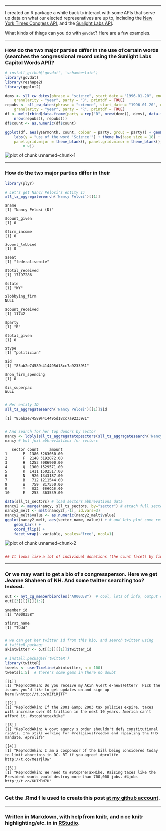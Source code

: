 

*********

I created an R package a while back to interact with some APIs that serve up data on what our elected represenatives are up to, including the [New York Times Congress API](http://developer.nytimes.com/), and the [Sunlight Labs API](http://services.sunlightlabs.com/).

What kinds of things can you do with `govdat`?  Here are a few examples. 

*********

### How do the two major parties differ in the use of certain words (searches the congressional record using the Sunlight Labs Capitol Words API)?

```r
# install_github('govdat', 'schamberlain')
library(govdat)
library(reshape2)
library(ggplot2)

dems <- sll_cw_dates(phrase = "science", start_date = "1996-01-20", end_date = "2012-09-01", 
    granularity = "year", party = "D", printdf = TRUE)
repubs <- sll_cw_dates(phrase = "science", start_date = "1996-01-20", end_date = "2012-09-01", 
    granularity = "year", party = "R", printdf = TRUE)
df <- melt(rbind(data.frame(party = rep("D", nrow(dems)), dems), data.frame(party = rep("R", 
    nrow(repubs)), repubs)))
df$count <- as.numeric(df$count)

ggplot(df, aes(yearmonth, count, colour = party, group = party)) + geom_line() + 
    labs(y = "use of the word 'Science'") + theme_bw(base_size = 18) + opts(axis.text.x = theme_text(size = 10), 
    panel.grid.major = theme_blank(), panel.grid.minor = theme_blank(), legend.position = c(0.2, 
        0.8))
```

![plot of chunk unnamed-chunk-1](figure/unnamed-chunk-1.png) 


*********

### How do the two major parties differ in their 

```r
library(plyr)

# Let's get Nancy Pelosi's entity ID
sll_ts_aggregatesearch('Nancy Pelosi')[[1]]
```

```
$name
[1] "Nancy Pelosi (D)"

$count_given
[1] 0

$firm_income
[1] 0

$count_lobbied
[1] 0

$seat
[1] "federal:senate"

$total_received
[1] 17197286

$state
[1] "WY"

$lobbying_firm
NULL

$count_received
[1] 11742

$party
[1] "R"

$total_given
[1] 0

$type
[1] "politician"

$id
[1] "85ab2e74589a414495d18cc7a9233981"

$non_firm_spending
[1] 0

$is_superpac
NULL

```

```r

# Her entity ID
sll_ts_aggregatesearch('Nancy Pelosi')[[1]]$id
```

```
[1] "85ab2e74589a414495d18cc7a9233981"
```

```r

# And search for her top donors by sector
nancy <- ldply(sll_ts_aggregatetopsectors(sll_ts_aggregatesearch('Nancy Pelosi')[[1]]$id))
nancy # but just abbreviations for sectors
```

```
   sector count     amount
1       P  1386 3263050.00
2       F  2148 3192072.00
3       H  1253 2086900.00
4       Q  1300 1529571.00
5       K  1411 1502517.00
6       N   926 1343187.00
7       B   712 1211544.00
8       W   759  817550.00
9       Y   822  666926.00
10      E   253  363539.00
```

```r
data(sll_ts_sectors) # load sectors abbrevations data
nancy2 <- merge(nancy, sll_ts_sectors, by="sector") # attach full sector names
nancy2_melt <- melt(nancy2[,-1], id.vars=3)
nancy2_melt$value <- as.numeric(nancy2_melt$value)
ggplot(nancy2_melt, aes(sector_name, value)) + # and lets plot some results
	geom_bar() +
	coord_flip() +
	facet_wrap(~ variable, scales="free", ncol=1)
```

![plot of chunk unnamed-chunk-2](figure/unnamed-chunk-2.png) 

```r

## It looks like a lot of individual donations (the count facet) by finance/insurance/realestate, but by amount, the most (by slim margin) is from labor organizations.
```


*********

### Or we may want to get a bio of a congressperson. Here we get Jeanne Shaheen of NH. And some twitter searching too? Indeed.

```r
out <- nyt_cg_memberbioroles("A000358")  # cool, lots of info, output cutoff for brevity
out[[3]][[1]][1:2]
```

```
$member_id
[1] "A000358"

$first_name
[1] "Todd"

```

```r

# we can get her twitter id from this bio, and search twitter using
# twitteR package
akintwitter <- out[[3]][[1]]$twitter_id

# install.packages('twitteR')
library(twitteR)
tweets <- userTimeline(akintwitter, n = 100)
tweets[1:5]  # there's some gems in there no doubt
```

```
[[1]]
[1] "RepToddAkin: Do you receive my Akin Alert e-newsletter?  Pick the issues you’d like to get updates on and sign up here!\nhttp://t.co/nZfiRjTF"

[[2]]
[1] "RepToddAkin: If the 2001 &amp; 2003 tax policies expire, taxes will increase over $4 trillion in the next 10 years. America can't afford it. #stopthetaxhike"

[[3]]
[1] "RepToddAkin: A govt agency's order shouldn't defy constitutional rights. I'm still working for #religiousfreedom and repealing the HHS mandate. #prolife"

[[4]]
[1] "RepToddAkin: I am a cosponsor of the bill being considered today to limit abortions in DC. RT if you agree! #prolife http://t.co/Mesrjl0w"

[[5]]
[1] "RepToddAkin: We need to #StopTheTaxHike. Raising taxes like the President wants would destroy more than 700,000 jobs. #4jobs http://t.co/KUTd0M7U"

```


*********

### Get the .Rmd file used to create this post [at my github account](https://github.com/SChamberlain/schamberlain.github.com/blob/master/_drafts/2012-09-01-govdat.Rmd).

*********

### Written in [Markdown](http://daringfireball.net/projects/markdown/), with help from [knitr](http://yihui.name/knitr/), and nice knitr highlighting/etc. in in [RStudio](http://rstudio.org/).
